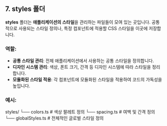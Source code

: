 ## 7. styles 폴더

**styles** 폴더는 **애플리케이션의 스타일**을 관리하는 파일들이 모여 있는 곳입니다. 공통적으로 사용되는 스타일 정의나, 특정 컴포넌트에 적용할 CSS 스타일을 이곳에 저장합니다.

### 역할:

- **공통 스타일 관리**: 전체 애플리케이션에서 사용하는 공통 스타일을 정의합니다.
- **디자인 시스템 관리**: 색상, 폰트 크기, 간격 등 디자인 시스템에 따라 스타일을 정리합니다.
- **모듈화된 스타일 적용**: 각 컴포넌트에 모듈화된 스타일을 적용하여 코드의 가독성을 높입니다.

### 예시:

styles/ └── colors.ts # 색상 팔레트 정의 └── spacing.ts # 여백 및 간격 정의 └── globalStyles.ts # 전체적인 글로벌 스타일 정의

